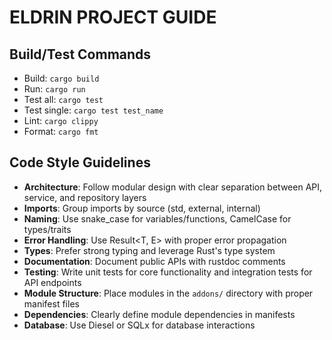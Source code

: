 # ELDRIN PROJECT GUIDE

## Build/Test Commands
- Build: `cargo build`
- Run: `cargo run`
- Test all: `cargo test`
- Test single: `cargo test test_name`
- Lint: `cargo clippy`
- Format: `cargo fmt`

## Code Style Guidelines
- **Architecture**: Follow modular design with clear separation between API, service, and repository layers
- **Imports**: Group imports by source (std, external, internal)
- **Naming**: Use snake_case for variables/functions, CamelCase for types/traits
- **Error Handling**: Use Result<T, E> with proper error propagation
- **Types**: Prefer strong typing and leverage Rust's type system
- **Documentation**: Document public APIs with rustdoc comments
- **Testing**: Write unit tests for core functionality and integration tests for API endpoints
- **Module Structure**: Place modules in the `addons/` directory with proper manifest files
- **Dependencies**: Clearly define module dependencies in manifests
- **Database**: Use Diesel or SQLx for database interactions